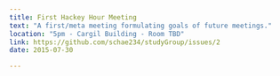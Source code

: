 ```yaml
---
title: First Hackey Hour Meeting
text: "A first/meta meeting formulating goals of future meetings."
location: "5pm - Cargil Building - Room TBD"
link: https://github.com/schae234/studyGroup/issues/2
date: 2015-07-30

---
```

